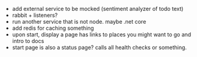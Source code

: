 - add external service to be mocked (sentiment analyzer of todo text)
- rabbit + listeners?
- run another service that is not node. maybe .net core
- add redis for caching something
- upon start, display a page has links to places you might want to go and intro to docs
- start page is also a status page? calls all health checks or something.